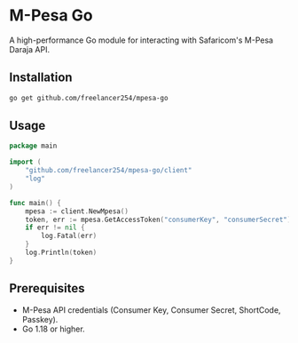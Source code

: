 # M-Pesa Go
A high-performance Go module for interacting with Safaricom's M-Pesa Daraja API.

## Installation
```bash
go get github.com/freelancer254/mpesa-go
```
## Usage

```go
package main

import (
    "github.com/freelancer254/mpesa-go/client"
    "log"
)

func main() {
    mpesa := client.NewMpesa()
    token, err := mpesa.GetAccessToken("consumerKey", "consumerSecret")
    if err != nil {
        log.Fatal(err)
    }
    log.Println(token)
}
```
## Prerequisites
- M-Pesa API credentials (Consumer Key, Consumer Secret, ShortCode, Passkey).
- Go 1.18 or higher.